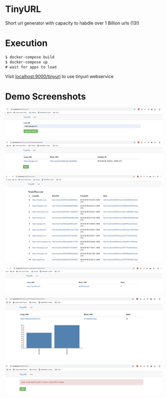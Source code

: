 # TinyURL

Short url generator with capacity to habdle over 1 Billion urls (13!)


# Execution

```
$ docker-compose build 
$ docker-compose up
# wait for apps to load
```

Visit [localhost:9000/tinyurl](http://localhost:9000/tinyurl) to use tinyurl webservice

# Demo Screenshots

<kbd>![demo1](https://github.com/nitinpatil1992/tinyurl/blob/master/images/demo1.png)</kbd>

<kbd>![demo2](https://github.com/nitinpatil1992/tinyurl/blob/master/images/demo2.png)</kbd>

<kbd>![demo3](https://github.com/nitinpatil1992/tinyurl/blob/master/images/demo3.png)</kbd>

<kbd>![demo4](https://github.com/nitinpatil1992/tinyurl/blob/master/images/demo4.png)</kbd>

<kbd>![demo5](https://github.com/nitinpatil1992/tinyurl/blob/master/images/demo5.png)</kbd>

<kbd>![demo6](https://github.com/nitinpatil1992/tinyurl/blob/master/images/demo6.png)</kbd>
